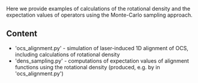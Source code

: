 Here we provide examples of calculations of the rotational density and the expectation
values of operators using the Monte-Carlo sampling approach.

Content
-------

* 'ocs_alignment.py' - simulation of laser-induced 1D alignment of OCS,
  including calculations of rotational density
* 'dens_sampling.py' - computations of expectation values of alignment functions
  using the rotational density (produced, e.g. by in 'ocs_alignment.py')

